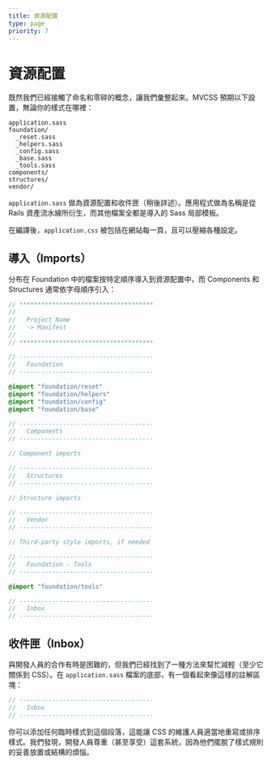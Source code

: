 ```yaml
---
title: 資源配置
type: page
priority: 7
---
```


資源配置
========

既然我們已經接觸了命名和零碎的概念，讓我們彙整起來。MVCSS 預期以下設置，無論你的樣式在哪裡：

```text
application.sass
foundation/
  _reset.sass
  _helpers.sass
  _config.sass
  _base.sass
  _tools.sass
components/
structures/
vendor/
```

`application.sass` 做為資源配置和收件匣（稍後詳述）。應用程式做為名稱是從 Rails 資產流水線所衍生，而其他檔案全都是導入的 Sass 局部模板。

在編譯後，`application.css` 被包括在網站每一頁，且可以壓縮各種設定。

導入（Imports）
-------

分布在 Foundation 中的檔案按特定順序導入到資源配置中，而 Components 和 Structures 通常依字母順序引入：

```sass
// *************************************
//
//   Project Name
//   -> Manifest
//
// *************************************

// -------------------------------------
//   Foundation
// -------------------------------------

@import "foundation/reset"
@import "foundation/helpers"
@import "foundation/config"
@import "foundation/base"

// -------------------------------------
//   Components
// -------------------------------------

// Component imports

// -------------------------------------
//   Structures
// -------------------------------------

// Structure imports

// -------------------------------------
//   Vendor
// -------------------------------------

// Third-party style imports, if needed

// -------------------------------------
//   Foundation - Tools
// -------------------------------------

@import "foundation/tools"

// -------------------------------------
//   Inbox
// -------------------------------------
```

收件匣（Inbox）
-----

與開發人員的合作有時是困難的，但我們已經找到了一種方法來幫忙減輕（至少它關係到 CSS）。在 `application.sass` 檔案的底部，有一個看起來像這樣的註解區塊：

```sass
// -------------------------------------
//   Inbox
// -------------------------------------
```

你可以添加任何臨時樣式到這個段落，這能讓 CSS 的維護人員適當地重寫或排序樣式。我們發現，開發人員尊重（甚至享受）這套系統，因為他們擺脫了樣式規則的妥善放置或結構的煩惱。
